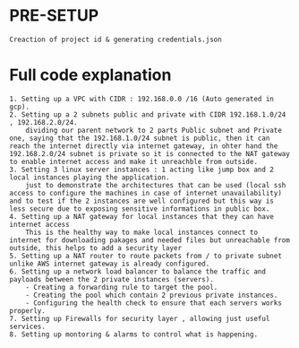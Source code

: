# PRE-SETUP
    Creaction of project id & generating credentials.json 
# Full code explanation
    1. Setting up a VPC with CIDR : 192.168.0.0 /16 (Auto generated in gcp).
    2. Setting up a 2 subnets public and private with CIDR 192.168.1.0/24 , 192.168.2.0/24.
        dividing our parent network to 2 parts Public subnet and Private one, saying that the 192.168.1.0/24 subnet is public, then it can reach the internet directly via internet gateway, in ohter hand the 192.168.2.0/24 subnet is private so it is connected to the NAT gateway to enable internet access and make it unreachble from outside.
    3. Setting 3 linux server instances : 1 acting like jump box and 2 local instances playing the application.
        just to demonstrate the architectures that can be used (local ssh access to configure the machines in case of internet unavailability) and to test if the 2 instances are well configured but this way is less secure due to exposing sensitive informations in public box.
    4. Setting up a NAT gateway for local instances that they can have internet access
        This is the healthy way to make local instances connect to internet for downloading pakages and needed files but unreachable from outside, this helps to add a security layer
    5. Setting up a NAT router to route packets from / to private subnet unlike AWS internet gateway is already configured.
    6. Setting up a network load balancer to balance the traffic and payloads between the 2 private instances (servers).
        - Creating a forwarding rule to target the pool.
        - Creating the pool which contain 2 previous private instances.
        - Configuring the health check to ensure that each servers works properly.
    7. Setting up Firewalls for security layer , allowing just useful services.
    8. Setting up montoring & alarms to control what is happening.
